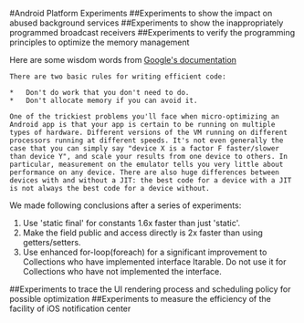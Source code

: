 #Android Platform Experiments
##Experiments to show the impact on abused background services
##Experiments to show the inappropriately programmed broadcast receivers
##Experiments to verify the programming principles to optimize the memory management

Here are some wisdom words from [Google's documentation](http://developer.android.com/training/articles/perf-tips.html)

	There are two basic rules for writing efficient code:

	*	Don't do work that you don't need to do.
	*	Don't allocate memory if you can avoid it.

	One of the trickiest problems you'll face when micro-optimizing an Android app is that your app is certain to be running on multiple types of hardware. Different versions of the VM running on different processors running at different speeds. It's not even generally the case that you can simply say "device X is a factor F faster/slower than device Y", and scale your results from one device to others. In particular, measurement on the emulator tells you very little about performance on any device. There are also huge differences between devices with and without a JIT: the best code for a device with a JIT is not always the best code for a device without.

We made following conclusions after a series of experiments:

1.	Use 'static final' for constants 1.6x faster than just 'static'.
2.	Make the field public and access directly is 2x faster than using getters/setters.
3.	Use enhanced for-loop(foreach) for a significant improvement to Collections who have implemented interface Itarable. Do not use it for Collections who have not implemented the interface.

##Experiments to trace the UI rendering process and scheduling policy for possible optimization
##Experiments to measure the efficiency of the facility of iOS notification center
